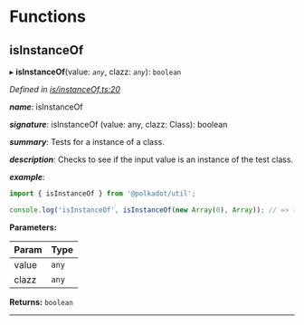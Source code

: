 

# Functions

<a id="isinstanceof"></a>

##  isInstanceOf

▸ **isInstanceOf**(value: *`any`*, clazz: *`any`*): `boolean`

*Defined in [is/instanceOf.ts:20](https://github.com/polkadot-js/common/blob/5ce8f91/packages/util/src/is/instanceOf.ts#L20)*

*__name__*: isInstanceOf

*__signature__*: isInstanceOf (value: any, clazz: Class): boolean

*__summary__*: Tests for a instance of a class.

*__description__*: Checks to see if the input value is an instance of the test class.

*__example__*:   
```javascript
import { isInstanceOf } from '@polkadot/util';

console.log('isInstanceOf', isInstanceOf(new Array(0), Array)); // => true
```

**Parameters:**

| Param | Type |
| ------ | ------ |
| value | `any` |
| clazz | `any` |

**Returns:** `boolean`

___

